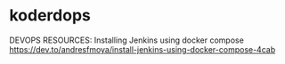 # koderdops
DEVOPS RESOURCES:
Installing Jenkins using docker compose 
https://dev.to/andresfmoya/install-jenkins-using-docker-compose-4cab

